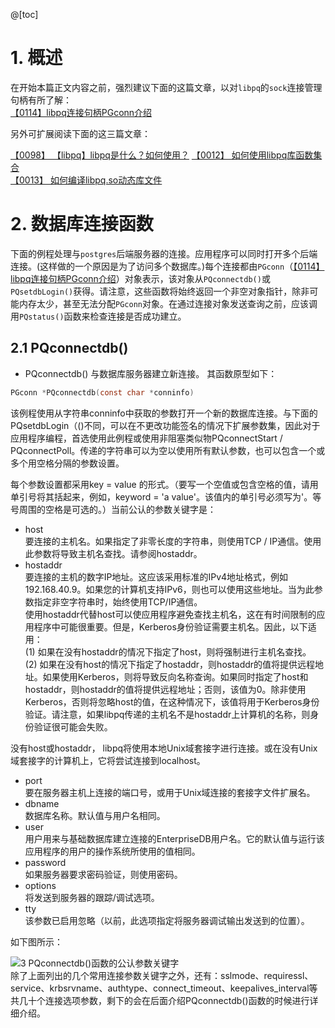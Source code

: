 
@[toc]

# 1. 概述
在开始本篇正文内容之前，强烈建议下面的这篇文章，以对`libpq`的`sock`连接管理句柄有所了解：  
[【0114】libpq连接句柄PGconn介绍](https://blog.csdn.net/lixiaogang_theanswer/article/details/126333526?spm=1001.2014.3001.5501)

另外可扩展阅读下面的这三篇文章：

[【0098】 【libpq】libpq是什么？如何使用？](https://blog.csdn.net/lixiaogang_theanswer/article/details/124942320?spm=1001.2014.3001.5501) 
[【0012】  如何使用libpq库函数集合](https://blog.csdn.net/lixiaogang_theanswer/article/details/115115348?ops_request_misc=%257B%2522request%255Fid%2522%253A%2522166046745916781432945312%2522%252C%2522scm%2522%253A%252220140713.130102334.pc%255Fblog.%2522%257D&request_id=166046745916781432945312&biz_id=0&utm_medium=distribute.pc_search_result.none-task-blog-2~blog~first_rank_ecpm_v1~rank_v31_ecpm-2-115115348-null-null.nonecase&utm_term=libpq&spm=1018.2226.3001.4450)  
[【0013】   如何编译libpq.so动态库文件](https://blog.csdn.net/lixiaogang_theanswer/article/details/115307945?ops_request_misc=%257B%2522request%255Fid%2522%253A%2522166046745916781432945312%2522%252C%2522scm%2522%253A%252220140713.130102334.pc%255Fblog.%2522%257D&request_id=166046745916781432945312&biz_id=0&utm_medium=distribute.pc_search_result.none-task-blog-2~blog~first_rank_ecpm_v1~rank_v31_ecpm-3-115307945-null-null.nonecase&utm_term=libpq&spm=1018.2226.3001.4450)  

# 2.  数据库连接函数
下面的例程处理与`postgres`后端服务器的连接。应用程序可以同时打开多个后端连接。(这样做的一个原因是为了访问多个数据库。)每个连接都由`PGconn`（[【0114】libpq连接句柄PGconn介绍](https://blog.csdn.net/lixiaogang_theanswer/article/details/126333526?spm=1001.2014.3001.5501)）对象表示，该对象从`PQconnectdb()`或`PQsetdbLogin()`获得。请注意，这些函数将始终返回一个非空对象指针，除非可能内存太少，甚至无法分配`PGconn`对象。在通过连接对象发送查询之前，应该调用`PQstatus()`函数来检查连接是否成功建立。

## 2.1 PQconnectdb()
- PQconnectdb() 与数据库服务器建立新连接。 
其函数原型如下：
```c
PGconn *PQconnectdb(const char *conninfo)
``` 
该例程使用从字符串conninfo中获取的参数打开一个新的数据库连接。与下面的PQsetdbLogin（()不同，可以在不更改功能签名的情况下扩展参数集，因此对于应用程序编程，首选使用此例程或使用非阻塞类似物PQconnectStart / PQconnectPoll。传递的字符串可以为空以使用所有默认参数，也可以包含一个或多个用空格分隔的参数设置。

每个参数设置都采用key = value 的形式。（要写一个空值或包含空格的值，请用单引号将其括起来，例如，keyword = 'a value'。该值内的单引号必须写为\'。等号周围的空格是可选的。）当前公认的参数关键字是：  

- host  
要连接的主机名。如果指定了非零长度的字符串，则使用TCP / IP通信。使用此参数将导致主机名查找。请参阅hostaddr。
- hostaddr  
要连接的主机的数字IP地址。这应该采用标准的IPv4地址格式，例如192.168.40.9。如果您的计算机支持IPv6，则也可以使用这些地址。当为此参数指定非空字符串时，始终使用TCP/IP通信。  
使用hostaddr代替host可以使应用程序避免查找主机名，这在有时间限制的应用程序中可能很重要。但是，Kerberos身份验证需要主机名。因此，以下适用：  
(1) 如果在没有hostaddr的情况下指定了host，则将强制进行主机名查找。   
(2) 如果在没有host的情况下指定了hostaddr，则hostaddr的值将提供远程地址。如果使用Kerberos，则将导致反向名称查询。如果同时指定了host和hostaddr，则hostaddr的值将提供远程地址；否则，该值为0。除非使用Kerberos，否则将忽略host的值，在这种情况下，该值将用于Kerberos身份验证。请注意，如果libpq传递的主机名不是hostaddr上计算机的名称，则身份验证很可能会失败。

没有host或hostaddr， libpq将使用本地Unix域套接字进行连接。或在没有Unix域套接字的计算机上，它将尝试连接到localhost。

- port  
要在服务器主机上连接的端口号，或用于Unix域连接的套接字文件扩展名。   
- dbname  
数据库名称。默认值与用户名相同。 
- user   
用户用来与基础数据库建立连接的EnterpriseDB用户名。它的默认值与运行该应用程序的用户的操作系统所使用的值相同。
- password  
如果服务器要求密码验证，则使用密码。
- options  
将发送到服务器的跟踪/调试选项。
- tty  
该参数已启用忽略（以前，此选项指定将服务器调试输出发送到的位置）。

如下图所示：

![3  PQconnectdb()函数的公认参数关键字](https://user-images.githubusercontent.com/63132178/185537883-1455d535-230b-45f0-a5f8-64b19f2aed46.png)  
除了上面列出的几个常用连接参数关键字之外，还有：sslmode、requiressl、service、krbsrvname、authtype、connect_timeout、keepalives_interval等共几十个连接选项参数，剩下的会在后面介绍PQconnectdb()函数的时候进行详细介绍。



